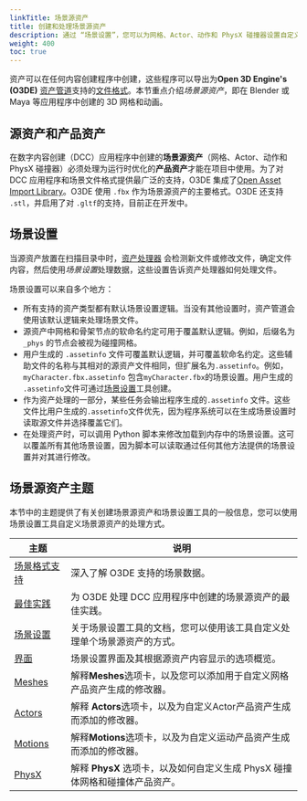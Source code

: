 ```yaml
---
linkTitle: 场景源资产
title: 创建和处理场景源资产
description: 通过 “场景设置”，您可以为网格、Actor、动作和 PhysX 碰撞器设置自定义处理选项。
weight: 400
toc: true
---
```


资产可以在任何内容创建程序中创建，这些程序可以导出为**Open 3D Engine's (O3DE)** [资产管道](../asset-pipeline)支持的[文件格式](../asset-types)。本节重点介绍*场景源资产*，即在 Blender 或 Maya 等应用程序中创建的 3D 网格和动画。

## 源资产和产品资产

在数字内容创建（DCC）应用程序中创建的**场景源资产**（网格、Actor、动作和 PhysX 碰撞器）必须处理为运行时优化的**产品资产**才能在项目中使用。为了对 DCC 应用程序和场景文件格式提供最广泛的支持，O3DE 集成了[Open Asset Import Library](https://github.com/assimp/assimp)。O3DE 使用 `.fbx` 作为场景源资产的主要格式。O3DE 还支持 `.stl`，并启用了对 `.gltf`的支持，目前正在开发中。

## 场景设置

当源资产放置在扫描目录中时，[资产处理器](../../assets/asset-processor) 会检测新文件或修改文件，确定文件内容，然后使用*场景设置*处理数据，这些设置告诉资产处理器如何处理文件。

场景设置可以来自多个地方：

* 所有支持的资产类型都有默认场景设置逻辑。当没有其他设置时，资产管道会使用该默认逻辑来处理场景文件。
* 源资产中网格和骨架节点的软命名约定可用于覆盖默认逻辑。例如，后缀名为 `_phys` 的节点会被视为碰撞网格。
* 用户生成的 `.assetinfo` 文件可覆盖默认逻辑，并可覆盖软命名约定。这些辅助文件的名称与其相对的源资产文件相同，但扩展名为`.assetinfo`。例如，`myCharacter.fbx.assetinfo` 包含`myCharacter.fbx`的场景设置。用户生成的 `.assetinfo`文件可通过[场景设置](scene-settings)工具创建。
* 作为资产处理的一部分，某些任务会输出程序生成的`.assetinfo` 文件。这些文件比用户生成的`.assetinfo`文件优先，因为程序系统可以在生成场景设置时读取源文件并选择覆盖它们。
* 在处理资产时，可以调用 Python 脚本来修改加载到内存中的场景设置。这可以覆盖所有其他场景设置，因为脚本可以读取通过任何其他方法提供的场景设置并对其进行修改。

## 场景源资产主题

本节中的主题提供了有关创建场景源资产和场景设置工具的一般信息，您可以使用场景设置工具自定义场景源资产的处理方式。

| 主题 | 说明 |
| - | - |
| [场景格式支持](scene-format-support) | 深入了解 O3DE 支持的场景数据。 |
| [最佳实践](source-asset-best-practices) | 为 O3DE 处理 DCC 应用程序中创建的场景源资产的最佳实践。 |
| [场景设置](scene-settings) | 关于场景设置工具的文档，您可以使用该工具自定义处理单个场景源资产的方式。 |
| [界面](interface) | 场景设置界面及其根据源资产内容显示的选项概览。 |
| [Meshes](meshes-tab) | 解释**Meshes**选项卡，以及您可以添加用于自定义网格产品资产生成的修改器。 |
| [Actors](actors-tab) | 解释 **Actors**选项卡，以及为自定义Actor产品资产生成而添加的修改器。 |
| [Motions](motions-tab) | 解释**Motions**选项卡，以及为自定义运动产品资产生成而添加的修改器。 |
| [PhysX](physx-tab) | 解释 **PhysX** 选项卡，以及如何自定义生成 PhysX 碰撞体网格和碰撞体产品资产。 |
